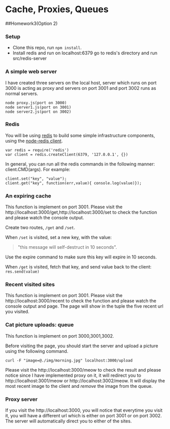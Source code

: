Cache, Proxies, Queues
=========================
##Homework3(Option 2)
### Setup

* Clone this repo, run `npm install`.
* Install redis and run on localhost:6379
go to redis's directory and run
	src/redis-server

### A simple web server
I have created three servers on the local host, server which runs on port 3000 is acting as proxy and servers on port 3001 and port 3002 runs as normal servers.

	node proxy.js(port on 3000)
	node server1.js(port on 3001)
	node server2.js(port on 3002)

### Redis

You will be using [redis](http://redis.io/) to build some simple infrastructure components, using the [node-redis client](https://github.com/mranney/node_redis).

	var redis = require('redis')
	var client = redis.createClient(6379, '127.0.0.1', {})

In general, you can run all the redis commands in the following manner: client.CMD(args). For example:

	client.set("key", "value");
	client.get("key", function(err,value){ console.log(value)});

### An expiring cache

This function is implement on port 3001. Please visit the http://localhost:3000/get,http://localhost:3000/set to check the function and please watch the console output.

Create two routes, `/get` and `/set`.

When `/set` is visited, set a new key, with the value:
> "this message will self-destruct in 10 seconds".

Use the expire command to make sure this key will expire in 10 seconds.

When `/get` is visited, fetch that key, and send value back to the client: `res.send(value)` 


### Recent visited sites

This function is implement on port 3001. Please visit the http://localhost:3000/recent to check the function and please watch the console output and page. The page will show in the tuple the five recent url you visited.


### Cat picture uploads: queue

This function is implement on port 3000,3001,3002. 

Before visiting the page, you should start the server and upload a picture using the following command.
	
	curl -F "image=@./img/morning.jpg" localhost:3000/upload

Please visit the http://localhost:3000/meow to check the result and please notice since I have implemented proxy on it, it will redirect you to http://localhost:3001/meow or http://localhost:3002/meow. It will display the most recent image to the client and *remove* the image from the queue.

### Proxy server

If you visit the http://localhost:3000, you will notice that everytime you visit it, you will have a different url which is either on port 3001 or on port 3002. The server will automatically direct you to either of the sites.

